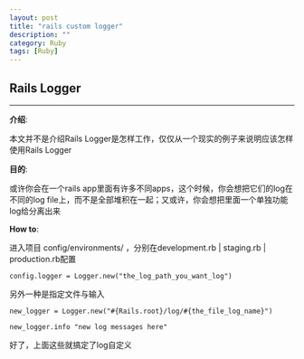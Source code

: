 ```yaml
---
layout: post
title: "rails custom logger"
description: ""
category: Ruby
tags: [Ruby]
---
```


## Rails Logger
---

**介绍**:

本文并不是介绍Rails Logger是怎样工作，仅仅从一个现实的例子来说明应该怎样使用Rails Logger

**目的**:

或许你会在一个rails app里面有许多不同apps，这个时候，你会想把它们的log在不同的log file上，而不是全部堆积在一起；又或许，你会想把里面一个单独功能log给分离出来

**How to**:

进入项目 config/environments/ ，分别在development.rb | staging.rb | production.rb配置

	config.logger = Logger.new("the_log_path_you_want_log") 

另外一种是指定文件与输入

	new_logger = Logger.new("#{Rails.root}/log/#{the_file_log_name}")

	new_logger.info "new log messages here"
	
好了，上面这些就搞定了log自定义
